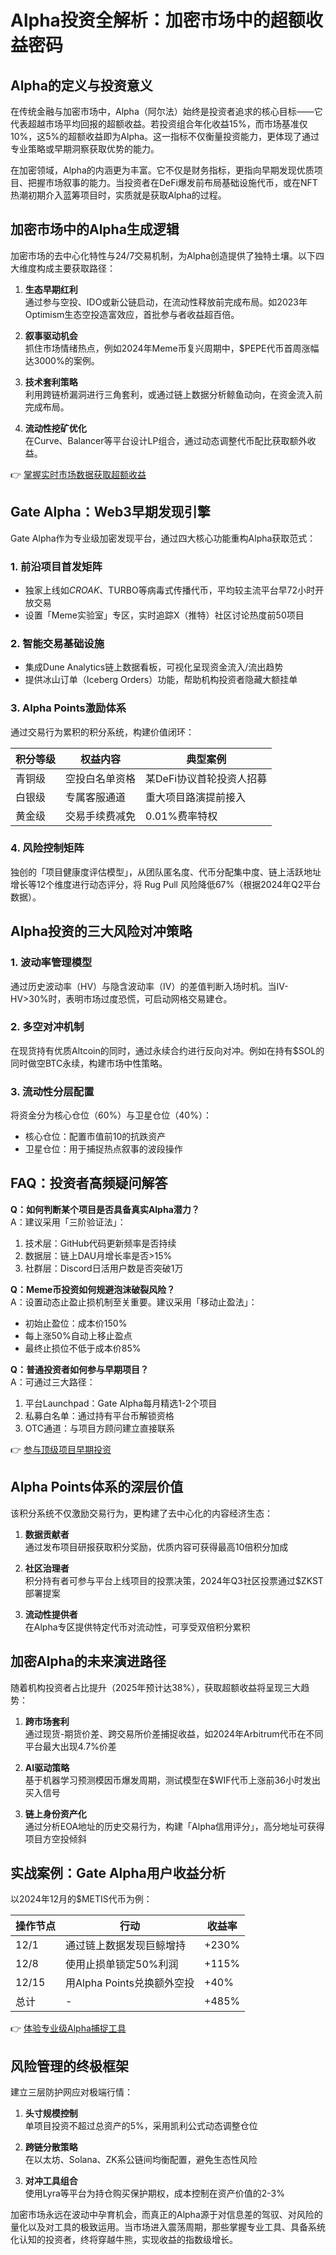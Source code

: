 # Alpha投资全解析：加密市场中的超额收益密码

## Alpha的定义与投资意义
在传统金融与加密市场中，Alpha（阿尔法）始终是投资者追求的核心目标——它代表超越市场平均回报的超额收益。若投资组合年化收益15%，而市场基准仅10%，这5%的超额收益即为Alpha。这一指标不仅衡量投资能力，更体现了通过专业策略或早期洞察获取优势的能力。

在加密领域，Alpha的内涵更为丰富。它不仅是财务指标，更指向早期发现优质项目、把握市场叙事的能力。当投资者在DeFi爆发前布局基础设施代币，或在NFT热潮初期介入蓝筹项目时，实质就是获取Alpha的过程。

## 加密市场中的Alpha生成逻辑
加密市场的去中心化特性与24/7交易机制，为Alpha创造提供了独特土壤。以下四大维度构成主要获取路径：

1. **生态早期红利**  
通过参与空投、IDO或新公链启动，在流动性释放前完成布局。如2023年Optimism生态空投造富效应，首批参与者收益超百倍。

2. **叙事驱动机会**  
抓住市场情绪热点，例如2024年Meme币复兴周期中，$PEPE代币首周涨幅达3000%的案例。

3. **技术套利策略**  
利用跨链桥漏洞进行三角套利，或通过链上数据分析鲸鱼动向，在资金流入前完成布局。

4. **流动性挖矿优化**  
在Curve、Balancer等平台设计LP组合，通过动态调整代币配比获取额外收益。

👉 [掌握实时市场数据获取超额收益](https://bit.ly/okx_welcome)

## Gate Alpha：Web3早期发现引擎
Gate Alpha作为专业级加密发现平台，通过四大核心功能重构Alpha获取范式：

### 1. **前沿项目首发矩阵**
- 独家上线如$CROAK、$TURBO等病毒式传播代币，平均较主流平台早72小时开放交易
- 设置「Meme实验室」专区，实时追踪X（推特）社区讨论热度前50项目

### 2. **智能交易基础设施**
- 集成Dune Analytics链上数据看板，可视化呈现资金流入/流出趋势
- 提供冰山订单（Iceberg Orders）功能，帮助机构投资者隐藏大额挂单

### 3. **Alpha Points激励体系**
通过交易行为累积的积分系统，构建价值闭环：

| 积分等级 | 权益内容 | 典型案例 |
|---------|---------|---------|
| 青铜级   | 空投白名单资格 | 某DeFi协议首轮投资人招募 |
| 白银级   | 专属客服通道 | 重大项目路演提前接入 |
| 黄金级   | 交易手续费减免 | 0.01%费率特权 |

### 4. **风险控制矩阵**
独创的「项目健康度评估模型」，从团队匿名度、代币分配集中度、链上活跃地址增长等12个维度进行动态评分，将 Rug Pull 风险降低67%（根据2024年Q2平台数据）。

## Alpha投资的三大风险对冲策略
### 1. **波动率管理模型**
通过历史波动率（HV）与隐含波动率（IV）的差值判断入场时机。当IV-HV>30%时，表明市场过度恐慌，可启动网格交易建仓。

### 2. **多空对冲机制**
在现货持有优质Altcoin的同时，通过永续合约进行反向对冲。例如在持有$SOL的同时做空BTC永续，构建市场中性策略。

### 3. **流动性分层配置**
将资金分为核心仓位（60%）与卫星仓位（40%）：
- 核心仓位：配置市值前10的抗跌资产
- 卫星仓位：用于捕捉热点叙事的波段操作

## FAQ：投资者高频疑问解答
**Q：如何判断某个项目是否具备真实Alpha潜力？**  
A：建议采用「三阶验证法」：  
1. 技术层：GitHub代码更新频率是否持续  
2. 数据层：链上DAU月增长率是否>15%  
3. 社群层：Discord日活用户数是否突破1万  

**Q：Meme币投资如何规避泡沫破裂风险？**  
A：设置动态止盈止损机制至关重要。建议采用「移动止盈法」：  
- 初始止盈位：成本价150%  
- 每上涨50%自动上移止盈点  
- 最终止损位不低于成本价85%  

**Q：普通投资者如何参与早期项目？**  
A：可通过三大路径：  
1. 平台Launchpad：Gate Alpha每月精选1-2个项目  
2. 私募白名单：通过持有平台币解锁资格  
3. OTC通道：与项目方顾问建立直接联系  

👉 [参与顶级项目早期投资](https://bit.ly/okx_welcome)

## Alpha Points体系的深层价值
该积分系统不仅激励交易行为，更构建了去中心化的内容经济生态：

1. **数据贡献者**  
通过发布项目研报获取积分奖励，优质内容可获得最高10倍积分加成

2. **社区治理者**  
积分持有者可参与平台上线项目的投票决策，2024年Q3社区投票通过$ZKST部署提案

3. **流动性提供者**  
在Alpha专区提供特定代币对流动性，可享受双倍积分累积

## 加密Alpha的未来演进路径
随着机构投资者占比提升（2025年预计达38%），获取超额收益将呈现三大趋势：

1. **跨市场套利**  
通过现货-期货价差、跨交易所价差捕捉收益，如2024年Arbitrum代币在不同平台最大出现4.7%价差

2. **AI驱动策略**  
基于机器学习预测模因币爆发周期，测试模型在$WIF代币上涨前36小时发出买入信号

3. **链上身份资产化**  
通过分析EOA地址的历史交易行为，构建「Alpha信用评分」，高分地址可获得项目方空投倾斜

## 实战案例：Gate Alpha用户收益分析
以2024年12月的$METIS代币为例：

| 操作节点 | 行动 | 收益率 |
|---------|------|-------|
| 12/1    | 通过链上数据发现巨鲸增持 | +230% |
| 12/8    | 使用止损单锁定50%利润 | +115% |
| 12/15   | 用Alpha Points兑换额外空投 | +40% |
| 总计    | -    | +485% |

👉 [体验专业级Alpha捕捉工具](https://bit.ly/okx_welcome)

## 风险管理的终极框架
建立三层防护网应对极端行情：

1. **头寸规模控制**  
单项目投资不超过总资产的5%，采用凯利公式动态调整仓位

2. **跨链分散策略**  
在以太坊、Solana、ZK系公链间均衡配置，避免生态性风险

3. **对冲工具组合**  
使用Lyra等平台为持仓购买保护期权，成本控制在资产价值的2-3%

加密市场永远在波动中孕育机会，而真正的Alpha源于对信息差的驾驭、对风险的量化以及对工具的极致运用。当市场进入震荡周期，那些掌握专业工具、具备系统化认知的投资者，终将穿越牛熊，实现收益的指数级增长。